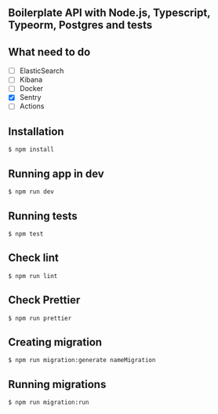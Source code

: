 ## Boilerplate API with Node.js, Typescript, Typeorm, Postgres and tests

**What need to do**
---

- [ ] ElasticSearch
- [ ] Kibana
- [ ] Docker
- [x] Sentry 
- [ ] Actions

**Installation**
---
`$ npm install`

**Running app in dev**
---
`$ npm run dev`

**Running tests**
---
`$ npm test`

**Check lint**
---
`$ npm run lint`

**Check Prettier**
---
`$ npm run prettier`

**Creating migration**
---
`$ npm run migration:generate nameMigration`

**Running migrations**
---
`$ npm run migration:run`
